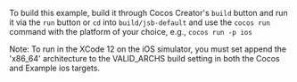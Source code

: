 To build this example, build it through Cocos Creator's `build` button and run it via the `run` button or `cd` into `build/jsb-default` and use the `cocos run` command with the platform of your choice, e.g., `cocos run -p ios`


Note: To run in the XCode 12 on the iOS simulator, you must set append the 'x86_64' architecture to the VALID_ARCHS build setting in both the Cocos and Example ios targets.
